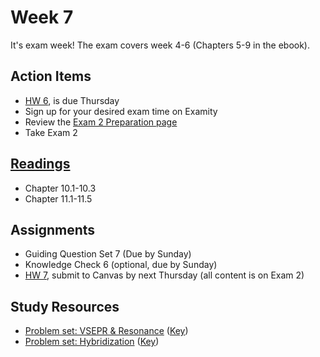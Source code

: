 # Week 7

It's exam week!  The exam covers week 4-6 (Chapters 5-9 in the ebook). 

## Action Items
* [HW 6](https://genchem.science.psu.edu/homework-6-wc), is due Thursday
* Sign up for your desired exam time on Examity
* Review the [Exam 2 Preparation page](https://courses.ed.science.psu.edu/chem110/exam-2.md)
* Take Exam 2



## [Readings](https://genchem.science.psu.edu)
* Chapter 10.1-10.3
* Chapter 11.1-11.5



## Assignments
 
- Guiding Question Set 7 (Due by Sunday)
- Knowledge Check 6 (optional, due by Sunday)
- [HW 7](https://genchem.science.psu.edu/homework-7-wc), submit to Canvas by next Thursday (all content is on Exam 2)

## Study Resources

- [Problem set: VSEPR & Resonance](https://media.ed.science.psu.edu/sites/media/ed/files/documents/problemset13_vsepr_resonance.pdf) ([Key](https://media.ed.science.psu.edu/sites/media/ed/files/documents/problemset13_vsepr_resonance_key.pdf))
- [Problem set: Hybridization](https://media.ed.science.psu.edu/sites/media/ed/files/documents/problemset14_hybridization.pdf) ([Key](https://media.ed.science.psu.edu/sites/media/ed/files/documents/problemset14_hybridization_0.pdf))